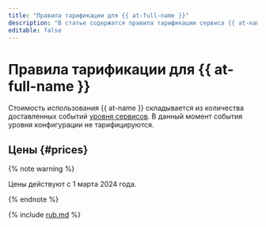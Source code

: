 ```yaml
---
title: "Правила тарификации для {{ at-full-name }}"
description: "В статье содержатся правила тарификации сервиса {{ at-name }}."
editable: false
---
```


# Правила тарификации для {{ at-full-name }}

Стоимость использования {{ at-name }} складывается из количества доставленных событий [уровня сервисов](concepts/control-plane-vs-data-plane.md). В данный момент события уровня конфигурации не тарифицируются.

## Цены {#prices}

{% note warning %}

Цены действуют с 1 марта 2024 года.

{% endnote %}


{% include [rub.md](../_pricing/audit-trails/rub.md) %}



